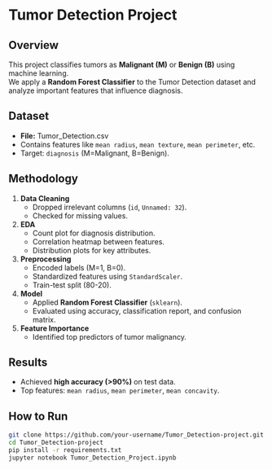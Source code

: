 # Tumor Detection Project

## Overview
This project classifies tumors as **Malignant (M)** or **Benign (B)** using machine learning.  
We apply a **Random Forest Classifier** to the Tumor Detection dataset and analyze important features that influence diagnosis.

## Dataset
- **File:** Tumor_Detection.csv  
- Contains features like `mean radius`, `mean texture`, `mean perimeter`, etc.  
- Target: `diagnosis` (M=Malignant, B=Benign).  

## Methodology
1. **Data Cleaning**
   - Dropped irrelevant columns (`id`, `Unnamed: 32`).  
   - Checked for missing values.  
2. **EDA**
   - Count plot for diagnosis distribution.  
   - Correlation heatmap between features.  
   - Distribution plots for key attributes.  
3. **Preprocessing**
   - Encoded labels (M=1, B=0).  
   - Standardized features using `StandardScaler`.  
   - Train-test split (80-20).  
4. **Model**
   - Applied **Random Forest Classifier** (`sklearn`).  
   - Evaluated using accuracy, classification report, and confusion matrix.  
5. **Feature Importance**
   - Identified top predictors of tumor malignancy.  

## Results
- Achieved **high accuracy (>90%)** on test data.  
- Top features: `mean radius`, `mean perimeter`, `mean concavity`.  

## How to Run
```bash
git clone https://github.com/your-username/Tumor_Detection-project.git
cd Tumor_Detection-project
pip install -r requirements.txt
jupyter notebook Tumor_Detection_Project.ipynb
